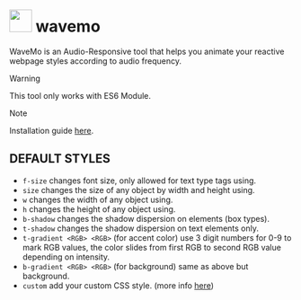 # <img src="https://github-production-user-asset-6210df.s3.amazonaws.com/106491722/328722976-7b6a1d0d-54a9-41ab-b92f-08ff530e7d7b.png?X-Amz-Algorithm=AWS4-HMAC-SHA256&X-Amz-Credential=AKIAVCODYLSA53PQK4ZA%2F20240515%2Fus-east-1%2Fs3%2Faws4_request&X-Amz-Date=20240515T055648Z&X-Amz-Expires=300&X-Amz-Signature=9f7e04314a1bcc290bfe0809cec8362328d0b98c90548bbdbf9bfa3410c8b5d7&X-Amz-SignedHeaders=host&actor_id=106491722&key_id=0&repo_id=797500082" width="40" /> wavemo 

WaveMo is an Audio-Responsive tool that helps you animate your reactive webpage styles according to audio frequency.

> [!WARNING]
> This tool only works with ES6 Module.

> [!NOTE]
> Installation guide [here](https://wvmo.xhyabunny.org/).

## DEFAULT STYLES
- `f-size` changes font size, only allowed for text type tags using.
- `size` changes the size of any object by width and height using.
- `w` changes the width of any object using.
- `h` changes the height of any object using.
- `b-shadow` changes the shadow dispersion on elements (box types).
- `t-shadow` changes the shadow dispersion on text elements only.
- `t-gradient <RGB> <RGB>` (for accent color) use 3 digit numbers for 0-9 to mark RGB values, the color slides from first RGB to second RGB value depending on intensity.
- `b-gradient <RGB> <RGB>` (for background) same as above but background.
- `custom` add your custom CSS style. (more info [here](https://wvmo.xhyabunny.org/))
